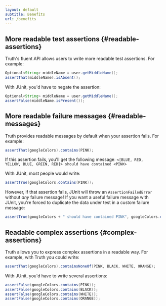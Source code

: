 ```yaml
---
layout: default
subtitle: Benefits
url: /benefits
---
```


## More readable test assertions {#readable-assertions}

Truth's fluent API allows users to write more readable test assertions. For
example:

```java
Optional<String> middleName = user.getMiddleName();
assertThat(middleName).isAbsent();
```

With JUnit, you'd have to negate the assertion:

```java
Optional<String> middleName = user.getMiddleName();
assertFalse(middleName.isPresent());
```

## More readable failure messages {#readable-messages}

Truth provides readable messages by default when your assertion fails. For
example:

```java
assertThat(googleColors).contains(PINK);
```

If this assertion fails, you'll get the following message: `<[BLUE, RED, YELLOW,
BLUE, GREEN, RED]> should have contained <PINK>`

With JUnit, most people would write:

```java
assertTrue(googleColors.contains(PINK));
```

However, if that assertion fails, JUnit will throw an `AssertionFailedError`
without *any* failure message! If you want a useful failure message with JUnit,
you're forced to duplicate the data under test in a custom failure message:

```java
assertTrue(googleColors + " should have contained PINK", googleColors.contains(PINK));
```

## Readable complex assertions {#complex-assertions}

Truth allows you to express complex assertions in a readable way. For example,
with Truth you could write:

```java
assertThat(googleColors).containsNoneOf(PINK, BLACK, WHITE, ORANGE);
```

With JUnit, you'd have to write several assertions:

```java
assertFalse(googleColors.contains(PINK));
assertFalse(googleColors.contains(BLACK));
assertFalse(googleColors.contains(WHITE));
assertFalse(googleColors.contains(ORANGE));
```
